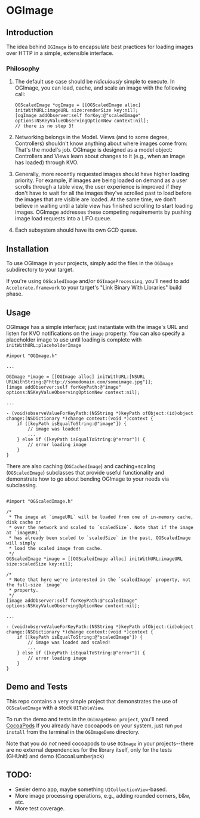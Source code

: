 OGImage
=======

## Introduction

The idea behind `OGImage` is to encapsulate best practices for loading images
over HTTP in a simple, extensible interface.

### Philosophy

1. The default use case should be *ridiculously* simple to execute. In OGImage,
   you can load, cache, and scale an image with the following call:

    ```objc
    OGScaledImage *ogImage = [[OGScaledImage alloc] initWithURL:imageURL size:renderSize key:nil];
    [ogImage addObserver:self forKey:@"scaledImage" options:NSKeyValueObservingOptionNew context:nil];
    // there is no step 3!
    ```

2. Networking belongs in the Model. Views (and to some degree, Controllers)
   shouldn't know anything about where images come from: That's the model's
   job. OGImage is designed as a model object: Controllers and Views learn
   about changes to it (e.g., when an image has loaded) through KVO.
3. Generally, more recently requested images should have higher loading
   priority. For example, if images are being loaded on demand as a user
   scrolls through a table view, the user experience is improved if they don't
   have to wait for all the images they've scrolled past to load before the
   images that are visible are loaded. At the same time, we don't believe in
   waiting until a table view has finished scrolling to start loading images.
   OGImage addresses these competing requirements by pushing image load
   requests into a LIFO queue.
4. Each subsystem should have its own GCD queue.

## Installation

To use OGImage in your projects, simply add the files in the `OGImage`
subdirectory to your target.

If you're using `OGScaledImage` and/or `OGImageProcessing`, you'll need to add
`Accelerate.framework` to your target's "Link Binary With Libraries" build
phase.

## Usage

OGImage has a simple interface; just instantiate with the image's URL and
listen for KVO notifications on the `image` property. You can also specify a
placeholder image to use until loading is complete with
`initWithURL:placeholderImage`

```objc
#import "OGImage.h"

...

OGImage *image = [[OGImage alloc] initWithURL:[NSURL URLWithString:@"http://somedomain.com/someimage.jpg"]];
[image addObserver:self forKeyPath:@"image" options:NSKeyValueObservingOptionNew context:nil];

...

- (void)observeValueForKeyPath:(NSString *)keyPath ofObject:(id)object change:(NSDictionary *)change context:(void *)context {
    if ([keyPath isEqualToString:@"image"]) {
        // image was loaded!
        ...
    } else if ([keyPath isEqualToString:@"error"]) {
        // error loading image
    }
}
```

There are also caching (`OGCachedImage`) and caching+scaling (`OGScaledImage`)
subclasses that provide useful functionality and demonstrate how to go about
bending OGImage to your needs via subclassing.

```objc

#import "OGScaledImage.h"

/*
 * The image at `imageURL` will be loaded from one of in-memory cache, disk cache or
 * over the network and scaled to `scaledSize`. Note that if the image at `imageURL`
 * has already been scaled to `scaledSize` in the past, OGScaledImage will simply
 * load the scaled image from cache.
 */
OGScaledImage *image = [[OGScaledImage alloc] initWithURL:imageURL size:scaledSize key:nil];

/*
 * Note that here we're interested in the `scaledImage` property, not the full-size `image`
 * property.
 */
[image addObserver:self forKeyPath:@"scaledImage" options:NSKeyValueObservingOptionNew context:nil];

...

- (void)observeValueForKeyPath:(NSString *)keyPath ofObject:(id)object change:(NSDictionary *)change context:(void *)context {
    if ([keyPath isEqualToString:@"scaledImage"]) {
        // image was loaded and scaled!
        ...
    } else if ([keyPath isEqualToString:@"error"]) {
        // error loading image
    }
}
```

## Demo and Tests

This repo contains a very simple project that demonstrates the use of
`OGScaledImage` with a stock `UITableView`.

To run the demo and tests in the `OGImageDemo project`, you'll need
[CocoaPods](http://cocoapods.org/) If you already have cocoapods on your
system, just run `pod install` from the terminal in the `OGImageDemo`
directory.

Note that you *do not* need cocoapods to use `OGImage` in your projects--there
are no external dependencies for the library itself, only for the tests
(GHUnit) and demo (CocoaLumberjack)

## TODO:

* Sexier demo app, maybe something `UICollectionView`-based.
* More image processing operations, e.g., adding rounded corners, b&w, etc.
* More test coverage.

